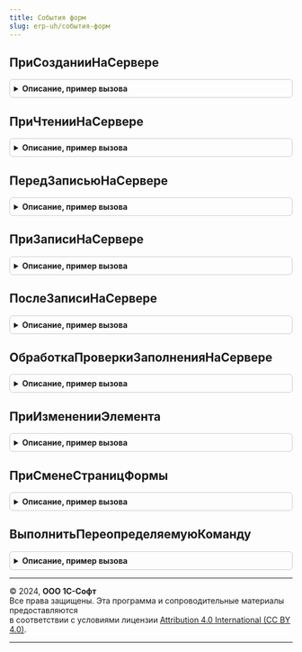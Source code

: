 ```yaml
---
title: События форм
slug: erp-uh/события-форм
---
```



## ПриСозданииНаСервере
<details style="margin: 1em 0; padding: 0.5em; border: 1px solid #ccc; border-radius: 6px;">

<summary style="font-weight: bold; cursor: pointer;">Описание, пример вызова</summary>

```bsl

// Процедура, вызываемая из одноименного обработчика события формы.
//
// Параметры:
//  Форма					- ФормаКлиентскогоПриложения - форма, из обработчика события которой происходит вызов процедуры.
//  Отказ					- Булево - признак отказа от создания формы.
//  СтандартнаяОбработка	- Булево - признак выполнения стандартной (системной) обработки события
//  ДополнительныеПараметры	- Структура - дополнительные параметры.
//
Процедура ПриСозданииНаСервере(Форма, Отказ, СтандартнаяОбработка, ДополнительныеПараметры = Неопределено) Экспорт
```

Пример вызова
```bsl
СобытияФорм.ПриСозданииНаСервере(Форма, Отказ, СтандартнаяОбработка, ДополнительныеПараметры);
```
</details>

## ПриЧтенииНаСервере
<details style="margin: 1em 0; padding: 0.5em; border: 1px solid #ccc; border-radius: 6px;">

<summary style="font-weight: bold; cursor: pointer;">Описание, пример вызова</summary>

```bsl

// Процедура, вызываемая из одноименного обработчика события формы.
//
// Параметры:
//	Форма					- ФормаКлиентскогоПриложения - форма, из обработчика события которой происходит вызов процедуры.
//	ТекущийОбъект			- СправочникОбъект, ДокументОбъект - объект, который будет прочитан.
//	ДополнительныеПараметры - Структура - дополнительные параметры.
//
Процедура ПриЧтенииНаСервере(Форма, ТекущийОбъект, ДополнительныеПараметры = Неопределено) Экспорт
```

Пример вызова
```bsl
СобытияФорм.ПриЧтенииНаСервере(Форма, ТекущийОбъект, ДополнительныеПараметры);
```
</details>

## ПередЗаписьюНаСервере
<details style="margin: 1em 0; padding: 0.5em; border: 1px solid #ccc; border-radius: 6px;">

<summary style="font-weight: bold; cursor: pointer;">Описание, пример вызова</summary>

```bsl

Процедура ПередЗаписьюНаСервере(Форма, ТекущийОбъект, Отказ, ПараметрыЗаписи) Экспорт
```

Пример вызова
```bsl
СобытияФорм.ПередЗаписьюНаСервере(Форма, ТекущийОбъект, Отказ, ПараметрыЗаписи) 
```
</details>

## ПриЗаписиНаСервере
<details style="margin: 1em 0; padding: 0.5em; border: 1px solid #ccc; border-radius: 6px;">

<summary style="font-weight: bold; cursor: pointer;">Описание, пример вызова</summary>

```bsl

// Процедура, вызываемая из одноименного обработчика события формы.
//
// Параметры:
//	Форма					- ФормаКлиентскогоПриложения - форма, из обработчика события которой происходит вызов процедуры.
//  Отказ					- Булево - признак отказа от записи из формы.
//	ТекущийОбъект			- СправочникОбъект, ДокументОбъект - записываемый объект.
//	ПараметрыЗаписи			- Структура - дополнительные параметры записи.
//
Процедура ПриЗаписиНаСервере(Форма, Отказ, ТекущийОбъект, ПараметрыЗаписи) Экспорт
```

Пример вызова
```bsl
СобытияФорм.ПриЗаписиНаСервере(Форма, Отказ, ТекущийОбъект, ПараметрыЗаписи) 
```
</details>

## ПослеЗаписиНаСервере
<details style="margin: 1em 0; padding: 0.5em; border: 1px solid #ccc; border-radius: 6px;">

<summary style="font-weight: bold; cursor: pointer;">Описание, пример вызова</summary>

```bsl

// Процедура, вызываемая из одноименного обработчика события формы.
//
// Параметры:
//	Форма					- ФормаКлиентскогоПриложения - форма, из обработчика события которой происходит вызов процедуры.
//	ТекущийОбъект			- СправочникОбъект, ДокументОбъект - записываемый объект.
//	ПараметрыЗаписи			- Структура - дополнительные параметры записи.
//
Процедура ПослеЗаписиНаСервере(Форма, ТекущийОбъект, ПараметрыЗаписи) Экспорт
```

Пример вызова
```bsl
СобытияФорм.ПослеЗаписиНаСервере(Форма, ТекущийОбъект, ПараметрыЗаписи) 
```
</details>

## ОбработкаПроверкиЗаполненияНаСервере
<details style="margin: 1em 0; padding: 0.5em; border: 1px solid #ccc; border-radius: 6px;">

<summary style="font-weight: bold; cursor: pointer;">Описание, пример вызова</summary>

```bsl

// Процедура, вызываемая из одноименного обработчика события формы.
//
// Параметры:
//	Форма					- ФормаКлиентскогоПриложения - форма, из обработчика события которой происходит вызов процедуры.
//  Отказ					- Булево - признак отказа от успешной проверки заполнения.
//	ПроверяемыеРеквизиты	- Массив из Строка - Проверяемые реквизиты.
//
Процедура ОбработкаПроверкиЗаполненияНаСервере(Форма, Отказ, ПроверяемыеРеквизиты) Экспорт
```

Пример вызова
```bsl
СобытияФорм.ОбработкаПроверкиЗаполненияНаСервере(Форма, Отказ, ПроверяемыеРеквизиты) 
```
</details>

## ПриИзмененииЭлемента
<details style="margin: 1em 0; padding: 0.5em; border: 1px solid #ccc; border-radius: 6px;">

<summary style="font-weight: bold; cursor: pointer;">Описание, пример вызова</summary>

```bsl

// Серверная переопределяемая процедура, вызываемая из обработчика события элемента.
//
// Параметры:
//   Форма                   - ФормаКлиентскогоПриложения - форма, из которой происходит вызов процедуры.
//   Элемент                 - Строка           - имя элемента-источника события "При изменении".
//   ДополнительныеПараметры - Структура        - значения дополнительных параметров влияющих на обработку.
//
Процедура ПриИзмененииЭлемента(Форма, Элемент, ДополнительныеПараметры = Неопределено) Экспорт
```

Пример вызова
```bsl
СобытияФорм.ПриИзмененииЭлемента(Форма, Элемент, ДополнительныеПараметры);
```
</details>

## ПриСменеСтраницФормы
<details style="margin: 1em 0; padding: 0.5em; border: 1px solid #ccc; border-radius: 6px;">

<summary style="font-weight: bold; cursor: pointer;">Описание, пример вызова</summary>

```bsl

// Серверная переопределяемая процедура, вызываемая из обработчика события элемента.
//
// Параметры:
//   Форма                   - ФормаКлиентскогоПриложения - форма, из которой происходит вызов процедуры.
//   Элемент                 - Строка           - имя элемента-источника события "При изменении".
//   ДополнительныеПараметры - Структура        - значения дополнительных параметров влияющих на обработку.
//
Процедура ПриСменеСтраницФормы(Форма, Элемент, ДополнительныеПараметры = Неопределено) Экспорт
```

Пример вызова
```bsl
СобытияФорм.ПриСменеСтраницФормы(Форма, Элемент, ДополнительныеПараметры);
```
</details>

## ВыполнитьПереопределяемуюКоманду
<details style="margin: 1em 0; padding: 0.5em; border: 1px solid #ccc; border-radius: 6px;">

<summary style="font-weight: bold; cursor: pointer;">Описание, пример вызова</summary>

```bsl

// Серверная переопределяемая процедура обработки добавляемой команды
//
// Параметры:
//   Форма                   - ФормаКлиентскогоПриложения - форма, из которой происходит вызов процедуры.
//   ДополнительныеПараметры - Структура        - параметры вызова команды.
//
Процедура ВыполнитьПереопределяемуюКоманду(Форма, ДополнительныеПараметры) Экспорт
```

Пример вызова
```bsl
СобытияФорм.ВыполнитьПереопределяемуюКоманду(Форма, ДополнительныеПараметры) 
```
</details>

---

© 2024, **ООО 1С-Софт**  
Все права защищены. Эта программа и сопроводительные материалы предоставляются  
в соответствии с условиями лицензии [Attribution 4.0 International (CC BY 4.0)](https://creativecommons.org/licenses/by/4.0/legalcode).

---
